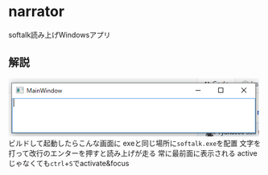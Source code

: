 # narrator
softalk読み上げWindowsアプリ
## 解説
![](image.png)
ビルドして起動したらこんな画面に
exeと同じ場所に`softalk.exe`を配置
文字を打って改行のエンターを押すと読み上げが走る
常に最前面に表示される
activeじゃなくても`ctrl`+`S`でactivate&focus